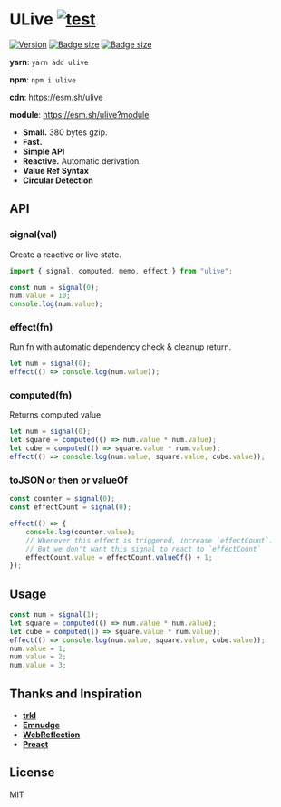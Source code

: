 # ULive [![test](https://github.com/kethan/ulive/actions/workflows/test.yml/badge.svg)](https://github.com/kethan/ulive/actions/workflows/test.yml)

[![Version](https://img.shields.io/npm/v/ulive.svg?color=success&style=flat-square)](https://www.npmjs.com/package/ulive) [![Badge size](https://img.badgesize.io/https://unpkg.com/ulive?compression=brotli&label=brotli&style=flat-square)](https://unpkg.com/ulive) [![Badge size](https://img.badgesize.io/https://unpkg.com/ulive?compression=gzip&label=gzip&style=flat-square)](https://unpkg.com/ulive)

**yarn**: `yarn add ulive`

**npm**: `npm i ulive`

**cdn**: https://esm.sh/ulive

**module**: https://esm.sh/ulive?module

-   **Small.** 380 bytes gzip.
-   **Fast.**
-   **Simple API**
-   **Reactive.** Automatic derivation.
-   **Value Ref Syntax**
-   **Circular Detection**

## API

### signal(val)

Create a reactive or live state.

```js
import { signal, computed, memo, effect } from "ulive";

const num = signal(0);
num.value = 10;
console.log(num.value);
```

### effect(fn)

Run fn with automatic dependency check & cleanup return.

```js
let num = signal(0);
effect(() => console.log(num.value));
```

### computed(fn)

Returns computed value

```js
let num = signal(0);
let square = computed(() => num.value * num.value);
let cube = computed(() => square.value * num.value);
effect(() => console.log(num.value, square.value, cube.value));
```

### toJSON or then or valueOf

```js
const counter = signal(0);
const effectCount = signal(0);

effect(() => {
	console.log(counter.value);
	// Whenever this effect is triggered, increase `effectCount`.
	// But we don't want this signal to react to `effectCount`
	effectCount.value = effectCount.valueOf() + 1;
});
```

## Usage

```js
const num = signal(1);
let square = computed(() => num.value * num.value);
let cube = computed(() => square.value * num.value);
effect(() => console.log(num.value, square.value, cube.value));
num.value = 1;
num.value = 2;
num.value = 3;
```

## Thanks and Inspiration

-   **[trkl](https://github.com/jbreckmckye/trkl)**
-   **[Emnudge](https://github.com/EmNudge)**
-   **[WebReflection](https://github.com/WebReflection/usignal)**
-   **[Preact](https://github.com/preactjs/signals)**

## License

MIT
